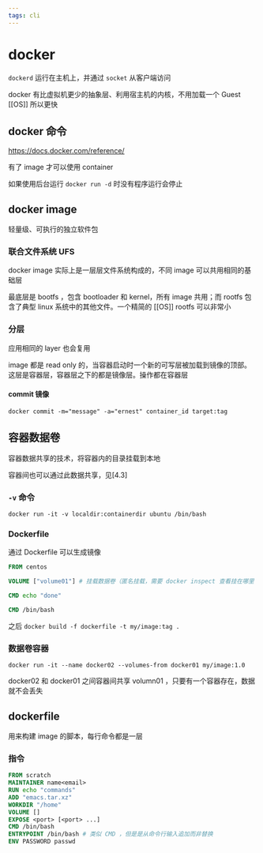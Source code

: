 ```yaml
---
tags: cli
---
```

# docker

`dockerd` 运行在主机上，并通过 `socket` 从客户端访问

docker 有比虚拟机更少的抽象层、利用宿主机的内核，不用加载一个 Guest [[OS]] 所以更快

## docker 命令

<https://docs.docker.com/reference/>

有了 image 才可以使用 container

如果使用后台运行 `docker run -d` 时没有程序运行会停止

## docker image

轻量级、可执行的独立软件包

### 联合文件系统 UFS

docker image 实际上是一层层文件系统构成的，不同 image 可以共用相同的基础层

最底层是 bootfs ，包含 bootloader 和 kernel，所有 image 共用；而 rootfs 包含了典型 linux 系统中的其他文件。一个精简的 [[OS]] rootfs 可以非常小

### 分层

应用相同的 layer 也会复用

image 都是 read only 的，当容器启动时一个新的可写层被加载到镜像的顶部。 这层是容器层，容器层之下的都是镜像层。操作都在容器层

#### commit 镜像

```shell
docker commit -m="message" -a="ernest" container_id target:tag
```

## 容器数据卷

容器数据共享的技术，将容器内的目录挂载到本地

容器间也可以通过此数据共享，见[4.3]

### `-v` 命令

```shell
docker run -it -v localdir:containerdir ubuntu /bin/bash
```

### Dockerfile

通过 Dockerfile 可以生成镜像

```dockerfile
FROM centos

VOLUME ["volume01"] # 挂载数据卷（匿名挂载，需要 docker inspect 查看挂在哪里

CMD echo "done"

CMD /bin/bash
```

之后 `docker build -f dockerfile -t my/image:tag .`

### 数据卷容器

`docker run -it --name docker02 --volumes-from docker01 my/image:1.0`

docker02 和 docker01 之间容器间共享 volumn01 ，只要有一个容器存在，数据就不会丢失

## dockerfile

用来构建 image 的脚本，每行命令都是一层

### 指令

```dockerfile
FROM scratch
MAINTAINER name<email>
RUN echo "commands"
ADD "emacs.tar.xz"
WORKDIR "/home"
VOLUME []
EXPOSE <port> [<port> ...]
CMD /bin/bash
ENTRYPOINT /bin/bash # 类似 CMD ，但是是从命令行输入追加而非替换
ENV PASSWORD passwd
```
